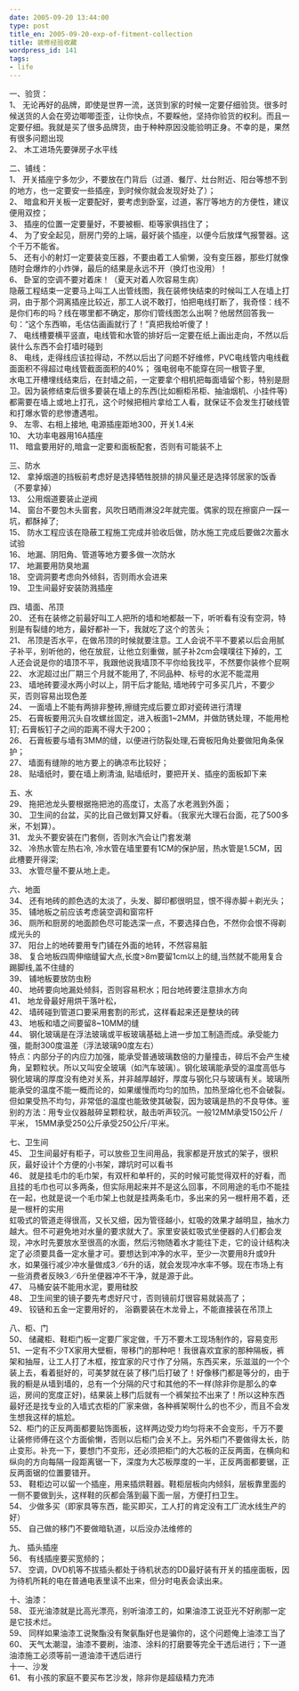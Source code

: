 ```yaml
---
date: 2005-09-20 13:44:00
type: post
title_en: 2005-09-20-exp-of-fitment-collection
title: 装修经验收藏
wordpress_id: 141
tags:
- life
---
```


一、验货：  
1、 无论再好的品牌，即使是世界一流，送货到家的时候一定要仔细验货。很多时候送货的人会在旁边唧唧歪歪，让你快点，不要睬他，坚持你验货的权利。而且一定要仔细。我就是买了很多品牌货，由于种种原因没能验明正身。不幸的是，果然有很多问题出现  
2、 木工进场先要弹房子水平线  
  
二、铺线：  
1、 开关插座宁多勿少，不要放在门背后（过道、餐厅、灶台附近、阳台等想不到的地方，也一定要安一些插座，到时候你就会发现好处了）；  
2、 暗盒和开关板一定要配好，要考虑到卧室，过道，客厅等地方的方便性，建议便用双控；  
3、 插座的位置一定要量好，不要被橱、柜等家俱挡住了；  
4、 为了安全起见，厨房门旁的上端，最好装个插座，以便今后放煤气报警器。这个千万不能省。  
5、 还有小的射灯一定要装变压器，不要由着工人偷懒，没有变压器，那些灯就像随时会爆炸的小炸弹，最后的结果是永远不开（换灯也没用）！  
6、 卧室的空调不要对着床！（夏天对着人吹容易生病）  
隐蔽工程结束一定要马上叫工人出管线图，我在装修快结束的时候叫工人在墙上打洞，由于那个洞离插座比较近，那工人说不敢打，怕把电线打断了，我奇怪：线不是你们布的吗？线在哪里都不确定，那你们管线图怎么出啊？他居然回答我一句：“这个东西嘛，毛估估画画就行了！”真把我给听傻了！  
7、 电线槽要横平竖直，电线管和水管的排好后一定要在纸上画出走向，不然以后装什么东西不会打墙时碰到  
8、 电线，走得线应该拉得动，不然以后出了问题不好维修，PVC电线管内电线截面面积不得超过电线管截面面积的40%； 强电弱电不能穿在同一根管子里,  
水电工开槽埋线结束后，在封墙之前，一定要拿个相机把每面墙留个影，特别是厨卫。因为装修结束后很多要装在墙上的东西(比如橱柜吊柜、抽油烟机、小挂件等)都需要在墙上或地上打孔，这个时候把相片拿给工人看，就保证不会发生打破线管和打爆水管的悲惨遭遇啦。  
9、 左零、右相上接地, 电源插座距地300，开关1.4米  
10、 大功率电器用16A插座  
11、 暗盒要用好的,暗盒一定要和面板配套，否则有可能装不上  
  
三、防水  
12、 拿掉烟道的挡板前考虑好是选择牺牲脱排的排风量还是选择邻居家的饭香（不要拿掉）  
13、 公用烟道要装止逆阀  
14、 窗台不要包木头窗套，风吹日晒雨淋没2年就完蛋。偶家的现在擦窗户一踩一坑，都酥掉了;  
15、 防水工程应该在隐蔽工程施工完成并验收后做，防水施工完成后要做2次蓄水试验  
16、 地漏、阴阳角、管道等地方要多做一次防水  
17、 地漏要用防臭地漏  
18、 空调洞要考虑向外倾斜，否则雨水会进来  
19、 卫生间最好安装防溅插座  
  
四、墙面、吊顶  
20、 还有在装修之前最好叫工人把所的墙和地都敲一下，听听看有没有空洞，特别是有裂缝的地方，最好都补一下，我就吃了这个的苦头；  
21、 吊顶是否水平，在做吊顶的时候就要注意。工人会说不平不要紧以后会用腻子补平，别听他的，他在放屁，让他立刻重做，腻子补2cm会噗噗往下掉的，工人还会说是你的墙顶不平，我跟他说我墙顶不平你给我找平，不然要你装修个屁啊  
22、 水泥超过出厂期三个月就不能用了, 不同品种、标号的水泥不能混用  
23、 墙地砖要浸水两小时以上，阴干后才能贴, 墙地砖宁可多买几片，不要少买，否则容易出现色差  
24、 一面墙上不能有两排非整砖,擦缝完成后要立即对瓷砖进行清理  
25、 石膏板要用沉头自攻螺丝固定，进入板面1~2MM，并做防锈处理，不能用枪钉; 石膏板钉子之间的距离不得大于200；  
26、 石膏板要与墙有3MM的缝，以便进行防裂处理,石膏板阳角处要做阳角条保护；  
27、 墙面有缝隙的地方要上的确凉布比较好；  
28、 贴墙纸时，要在墙上刷清油, 贴墙纸时，要把开关、插座的面板卸下来  
  
五、水  
29、 拖把池龙头要根据拖把池的高度订，太高了水老溅到外面；  
30、 卫生间的台盆，买的比自己做划算又好看。（我家光大理石台面，花了500多米，不划算）。  
31、 龙头不要安装在门套侧，否则水汽会让门套发潮  
32、 冷热水管左热右冷, 冷水管在墙里要有1CM的保护层，热水管是1.5CM，因此槽要开得深;  
33、 水管尽量不要从地上走。  
  
六、地面  
34、 还有地砖的颜色选的太淡了，头发、脚印都很明显，恨不得赤脚＋剃光头；  
35、 铺地板之前应该考虑装空调和窗帘杆  
36、 厕所和厨房的地面颜色尽可能选深一点，不要选择白色，不然你会恨不得剃成光头的  
37、 阳台上的地砖要用专门铺在外面的地转，不然容易脏  
38、 复合地板四周伸缩缝留大点,长度>8m要留1cm以上的缝,当然就不能用复合踢脚线,盖不住缝的  
39、 铺地板要放防虫粉  
40、 地砖要向地漏处倾斜，否则容易积水；阳台地砖要注意排水方向  
41、 地龙骨最好用烘干落叶松，  
42、 墙砖碰到管道口要采用套割的形式，这样看起来还是整块的砖  
43、 地板和墙之间要留8~10MM的缝  
44、 钢化玻璃是在浮法玻璃或平板玻璃基础上进一步加工制造而成。承受能力强，能耐300度温差（浮法玻璃90度左右）  
特点：内部分子的内应力加强，能承受普通玻璃数倍的力量撞击，碎后不会产生棱角，呈颗粒状。所以又叫安全玻璃（如汽车玻璃）。钢化玻璃能承受的温度高低与钢化玻璃的厚度没有绝对关系，并非越厚越好，厚度与钢化只与玻璃有关。玻璃所能承受的温度不能一概而论的，如果缓慢而均匀的加热，加热至熔化也不会破裂。但如果受热不均匀，非常低的温度也能致使其破裂，因为玻璃是热的不良导体。鉴别的方法：用专业仪器敲碎呈颗粒状，敲击听声较沉。一般12MM承受150公斤 /平米， 15MM承受250公斤承受250公斤/平米。  
  
七、卫生间  
45、 卫生间最好有柜子，可以放些卫生间用品，我家都是开放式的架子，很积灰，最好设计个方便的小书架，蹲坑时可以看书  
46、 就是挂毛巾的毛巾架，有双杆和单杆的，买的时候可能觉得双杆的好看，而且挂的毛巾也可以多两条，但实际用起来并不是这么回事，不同用途的毛巾不能挂在一起，也就是说一个毛巾架上也就是挂两条毛巾，多出来的另一根杆用不着，还是一根杆的实用  
虹吸式的管道走得很高，又长又细，因为管径越小，虹吸的效果才越明显，抽水力越大。但不可避免地对水量的要求就大了。家里安装虹吸式坐便器的人们都会发现，冲水时先要放水至很高的水面，然后污物随着水才能往下走，它的设计结构决定了必须要具备一定水量才可。要想达到冲净的水平，至少一次要用8升或9升水，如果强行减少冲水量做成3／6升的话，就会发现冲水率不够。现在市场上有一些消费者反映3／6升坐便器冲不干净，就是源于此。  
47、 马桶安装不能用水泥，要用硅胶  
48、 卫生间里的镜子要先考虑好尺寸，否则镜前灯很容易就装高了；  
49、 铰链和五金一定要用好的， 浴霸要装在木龙骨上，不能直接装在吊顶上  
  
八、柜、门  
50、 储藏柜、鞋柜门板一定要厂家定做，千万不要木工现场制作的，容易变形  
51、一定有不少TX家用大壁橱，带移门的那种吧！我很喜欢宜家的那种隔板，裤架和抽屉，让工人打了木框，按宜家的尺寸作了分隔，东西买来，乐滋滋的一个个装上去，看着挺好的，可美梦就在装了移门后打破了！好像移门都是等分的，由于我的橱是从墙到墙的，总有一个分隔的尺寸和其他的不一样(除非你是那么的幸运，房间的宽度正好)，结果装上移门后就有一个裤架拉不出来了！所以这种东西最好还是找专业的入墙式衣柜的厂家来做，各种裤架啊什么的也不少，而且不会发生想我这样的尴尬。  
52、柜门的正反两面都要贴饰面板，这样两边受力均匀将来不会变形，千万不要让装修师傅在这个方面偷懒，否则以后柜门会关不上。另外柜门不要做得太长，防止变形。补充一下，要想门不变形，还必须把柜门的大芯板的正反两面，在横向和纵向的方向每隔一段距离锯一下，深度为大芯板厚度的一半，正反两面都要锯，正反两面锯的位置要错开。  
53、 鞋柜边可以留一个插座，用来插烘鞋器。鞋柜层板向内倾斜，层板靠里面的一侧不要做到头，这样鞋的灰都会落到最下面一层，方便打扫卫生。  
54、 少做多买（即家具等东西，能买即买，工人打的肯定没有工厂流水线生产的好）  
55、 自己做的移门不要做暗轨道，以后没办法维修的  
  
九、 插头插座  
56、 有线插座要买宽频的；  
57、 空调，DVD机等不拔插头都处于待机状态的DD最好装有开关的插座面板，因为待机所耗的电在普通电表里读不出来，但分时电表会读出来。  
  
十、油漆：  
58、 亚光油漆就是比高光漂亮，别听油漆工的，如果油漆工说亚光不好刷那一定是它技术烂。  
59、 同样如果油漆工说聚酯没有聚氨酯好也是骗你的，这个问题俺上油漆工当了  
60、 天气太潮湿，油漆不要刷，油漆、涂料的打磨要等完全干透后进行；下一道油漆施工必须等前一道油漆干透后进行  
十一、沙发  
61、 有小孩的家庭不要买布艺沙发，除非你是超级精力充沛

